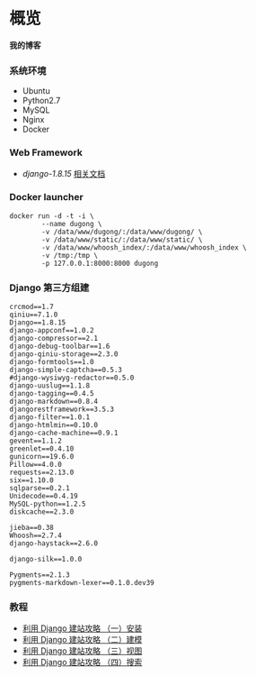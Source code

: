 # 概览
**我的博客**

### 系统环境
* Ubuntu
* Python2.7
* MySQL
* Nginx
* Docker

### Web Framework
* *django-1.8.15* [相关文档](https://docs.djangoproject.com/en/1.8/)

### Docker launcher
```
docker run -d -t -i \
        --name dugong \
        -v /data/www/dugong/:/data/www/dugong/ \
        -v /data/www/static/:/data/www/static/ \
        -v /data/www/whoosh_index/:/data/www/whoosh_index \
        -v /tmp:/tmp \
        -p 127.0.0.1:8000:8000 dugong
```

### Django 第三方组建
```
crcmod==1.7
qiniu==7.1.0
Django==1.8.15
django-appconf==1.0.2
django-compressor==2.1
django-debug-toolbar==1.6
django-qiniu-storage==2.3.0
django-formtools==1.0
django-simple-captcha==0.5.3
#django-wysiwyg-redactor==0.5.0
django-uuslug==1.1.8
django-tagging==0.4.5
django-markdown==0.8.4
djangorestframework==3.5.3
django-filter==1.0.1
django-htmlmin==0.10.0
django-cache-machine==0.9.1
gevent==1.1.2
greenlet==0.4.10
gunicorn==19.6.0
Pillow==4.0.0
requests==2.13.0
six==1.10.0
sqlparse==0.2.1
Unidecode==0.4.19
MySQL-python==1.2.5
diskcache==2.3.0

jieba==0.38
Whoosh==2.7.4
django-haystack==2.6.0

django-silk==1.0.0

Pygments==2.1.3
pygments-markdown-lexer==0.1.0.dev39

```

### 教程
* [利用 Django 建站攻略 （一）安装](http://jiaxin.im/blog/li-yong-django-jian-zhan-gong/)
* [利用 Django 建站攻略 （二）建模](http://jiaxin.im/blog/li-yong-django-jian-zhan-gon-1/)
* [利用 Django 建站攻略 （三）视图](http://jiaxin.im/blog/li-yong-django-jian-zhan-gon-2/)
* [利用 Django 建站攻略 （四）搜索](http://jiaxin.im/blog/li-yong-django-jian-zhan-gon-3/)
